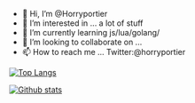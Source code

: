- 👋 Hi, I’m @Horryportier
- 👀 I’m interested in ... a lot of stuff
- 🌱 I’m currently learning  js/lua/golang/
- 💞️ I’m looking to collaborate on ... 
- 📫 How to reach me ... Twitter:@horryportier 

  


[![Top Langs](https://github-readme-stats.vercel.app/api/top-langs/?username=HorryPortier&hide=php)](https://github.com/Horryportier)

[![Github stats](https://github-readme-stats.vercel.app/api?username=HorryPortier&count_private=true&show_icons=true)](https://github.com/Horryportier)
  

 
<!---
Horryportier/Horryportier is a ✨ special ✨ repository because its `README.md` (this file) appears on your GitHub profile.
You can click the Preview link to take a look at your changes.
--->
